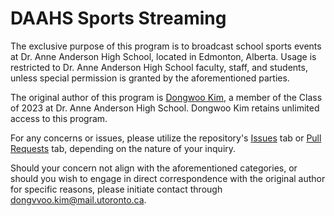 # DAAHS Sports Streaming

The exclusive purpose of this program is to broadcast school sports events at Dr. Anne Anderson High School, located in Edmonton, Alberta. Usage is restricted to Dr. Anne Anderson High School faculty, staff, and students, unless special permission is granted by the aforementioned parties.

The original author of this program is [Dongwoo Kim](https://github.com/superjoy0502), a member of the Class of 2023 at Dr. Anne Anderson High School. Dongwoo Kim retains unlimited access to this program.

For any concerns or issues, please utilize the repository's [Issues](https://github.com/daahsedmonton/DAAHS-Sports-Streaming/issues) tab or [Pull Requests](https://github.com/daahsedmonton/DAAHS-Sports-Streaming/pulls) tab, depending on the nature of your inquiry.

Should your concern not align with the aforementioned categories, or should you wish to engage in direct correspondence with the original author for specific reasons, please initiate contact through [dongvvoo.kim@mail.utoronto.ca](mailto:dongvvoo.kim@mail.utoronto.ca).